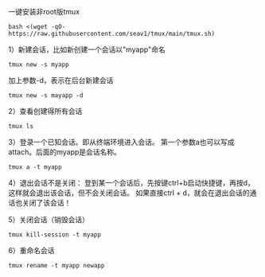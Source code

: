 一键安装非root版tmux
```
bash <(wget -qO- https://raw.githubusercontent.com/seav1/tmux/main/tmux.sh)
```

1）新建会话，比如新创建一个会话以"myapp"命名
```
tmux new -s myapp
```
加上参数-d，表示在后台新建会话 
```
tmux new -s mayapp -d
```

2）查看创建得所有会话 
```
tmux ls
```

3）登录一个已知会话。即从终端环境进入会话。 
第一个参数a也可以写成attach。后面的myapp是会话名称。 
```
tmux a -t myapp
```

4）退出会话不是关闭： 
登到某一个会话后，先按键ctrl+b启动快捷键，再按d，这样就会退出该会话，但不会关闭会话。 
如果直接ctrl + d，就会在退出会话的通话也关闭了该会话！
 
5）关闭会话（销毁会话）
```
tmux kill-session -t myapp
```

6）重命名会话
```
tmux rename -t myapp newapp
```
